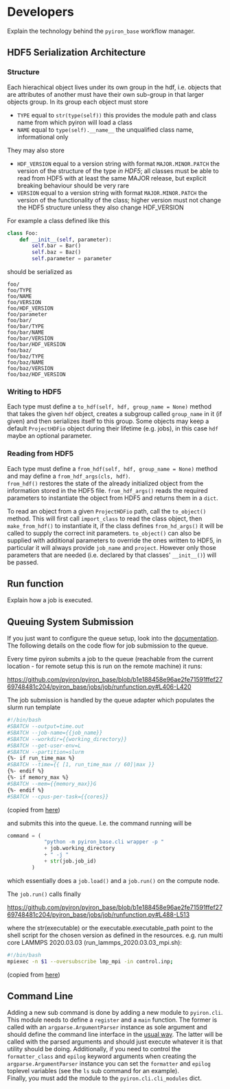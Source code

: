 # Developers
Explain the technology behind the `pyiron_base` workflow manager. 

## HDF5 Serialization Architecture

### Structure
Each hierachical object lives under its own group in the hdf, i.e. objects that are attributes of another must have 
their own sub-group in that larger objects group.  In its group each object must store
- `TYPE` equal to `str(type(self))` this provides the module path and class name from which pyiron will load a class
- `NAME` equal to `type(self).__name__` the unqualified class name, informational only

They may also store
- `HDF_VERSION` equal to a version string with format `MAJOR.MINOR.PATCH` the version of the structure of the type *in* 
  *HDF5*; all classes must be able to read from HDF5 with at least the same MAJOR release, but explicit breaking 
  behaviour should be very rare
- `VERSION` equal to a version string with format `MAJOR.MINOR.PATCH` the version of the functionality of the class; 
  higher version must not change the HDF5 structure unless they also change HDF_VERSION

For example a class defined like this
```python
class Foo:
    def __init__(self, parameter):
        self.bar = Bar()
        self.baz = Baz()
        self.parameter = parameter
```
 
should be serialized as
```
foo/
foo/TYPE
foo/NAME
foo/VERSION
foo/HDF_VERSION
foo/parameter
foo/bar/
foo/bar/TYPE
foo/bar/NAME
foo/bar/VERSION
foo/bar/HDF_VERSION
foo/baz/
foo/baz/TYPE
foo/baz/NAME
foo/baz/VERSION
foo/baz/HDF_VERSION
```

### Writing to HDF5
Each type must define a `to_hdf(self, hdf, group_name = None)` method that takes the given `hdf` object, creates a 
subgroup called `group_name` in it (if given) and then serializes itself to this group.  Some objects may keep a default
`ProjectHDFio` object during their lifetime (e.g. jobs), in this case `hdf` maybe an optional parameter.

### Reading from HDF5
Each type must define a `from_hdf(self, hdf, group_name = None)` method and may define a `from_hdf_args(cls, hdf)`.  
`from_hdf()` restores the state of the already initialized object from the information stored in the HDF5 file.
`from_hdf_args()` reads the required parameters to instantiate the object from HDF5 and returns them in a `dict`.

To read an object from a given `ProjectHDFio` path, call the `to_object()` method. This will first call `import_class` 
to read the class object, then `make_from_hdf()` to instantiate it, if the class defines `from_hd_args()` it will be 
called to supply the correct init parameters.  `to_object()` can also be supplied with additional parameters to override 
the ones written to HDF5, in particular it will always provide `job_name` and `project`.  However only those parameters 
that are needed (i.e. declared by that classes' `__init__()`) will be passed.

## Run function 
Explain how a job is executed. 

## Queuing System Submission

If you just want to configure the queue setup, look into the [documentation](https://pyiron.readthedocs.io/en/latest/source/installation.html#hpc-cluster-with-postgresql-database-and-jupyterhub). 
The following details on the code flow for job submission to the queue.

Every time pyiron submits a job to the queue (reachable from the current location - for remote setup this is run on the
remote machine) it runs:

https://github.com/pyiron/pyiron_base/blob/b1e188458e96ae2fe71591ffef2769748481c204/pyiron_base/jobs/job/runfunction.py#L406-L420

The job submission is handled by the queue adapter which populates the slurm run template 

```bash
#!/bin/bash
#SBATCH --output=time.out
#SBATCH --job-name={{job_name}}
#SBATCH --workdir={{working_directory}}
#SBATCH --get-user-env=L
#SBATCH --partition=slurm
{%- if run_time_max %}
#SBATCH --time={{ [1, run_time_max // 60]|max }}
{%- endif %}
{%- if memory_max %}
#SBATCH --mem={{memory_max}}G
{%- endif %}
#SBATCH --cpus-per-task={{cores}}
```
(copied from [here](https://github.com/pyiron/pysqa/tree/main/tests/config/slurm/slurm.sh))

and submits this into the queue. I.e. the command running will be        

```python
command = (
            "python -m pyiron_base.cli wrapper -p "
            + job.working_directory
            + " -j "
            + str(job.job_id)
        )
```
which essentially does a `job.load()` and a `job.run()` on the compute node.

The `job.run()` calls finally

https://github.com/pyiron/pyiron_base/blob/b1e188458e96ae2fe71591ffef2769748481c204/pyiron_base/jobs/job/runfunction.py#L488-L513

where the str(executable) or the executable.executable_path point to the shell script for the chosen version as defined 
in the resources. e.g. run multi core LAMMPS 2020.03.03 (run_lammps_2020.03.03_mpi.sh):

```bash
#!/bin/bash
mpiexec -n $1 --oversubscribe lmp_mpi -in control.inp;
```

(copied from [here](https://github.com/pyiron/pyiron-resources/blob/main/lammps/bin/run_lammps_2020.03.03_mpi.sh))

## Command Line
Adding a new sub command is done by adding a new module to `pyiron.cli`. This module needs to define a `register` and a 
`main` function.  The former is called with an `argparse.ArgumentParser` instance as sole argument and should define the
command line interface in the [usual way](https://docs.python.org/3/library/argparse.html). The latter will be called
with the parsed arguments and should just execute whatever it is that utility should be doing.  Additionally, if you 
need to control the `formatter_class` and `epilog` keyword arguments when creating the `argparse.ArgumentParser`
instance you can set the `formatter` and `epilog` toplevel variables (see the `ls` sub command for an example).  
Finally, you must add the module to the `pyiron.cli.cli_modules` dict.
